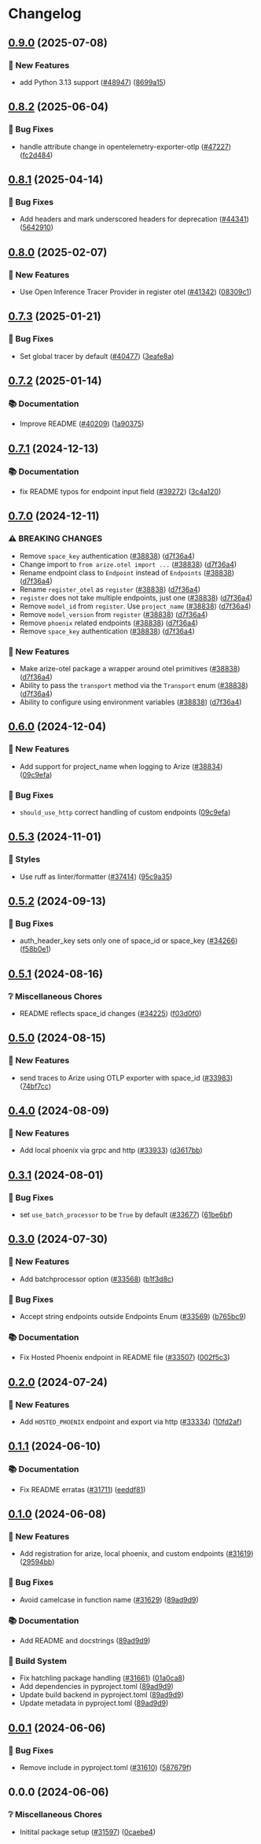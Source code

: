 # Changelog

## [0.9.0](https://github.com/Arize-ai/arize/compare/arize-otel-python/v0.8.2...arize-otel-python/v0.9.0) (2025-07-08)


### 🎁 New Features

* add Python 3.13 support ([#48947](https://github.com/Arize-ai/arize/issues/48947)) ([8699a15](https://github.com/Arize-ai/arize/commit/8699a153086c95693ca0e93e36eeebc4155f062a))

## [0.8.2](https://github.com/Arize-ai/arize/compare/arize-otel-python/v0.8.1...arize-otel-python/v0.8.2) (2025-06-04)


### 🐛 Bug Fixes

* handle attribute change in opentelemetry-exporter-otlp ([#47227](https://github.com/Arize-ai/arize/issues/47227)) ([fc2d484](https://github.com/Arize-ai/arize/commit/fc2d4841e36f4a30a37a2407b2d60b910135e24b))

## [0.8.1](https://github.com/Arize-ai/arize/compare/arize-otel-python/v0.8.0...arize-otel-python/v0.8.1) (2025-04-14)


### 🐛 Bug Fixes

* Add headers and mark underscored headers for deprecation ([#44341](https://github.com/Arize-ai/arize/issues/44341)) ([5642910](https://github.com/Arize-ai/arize/commit/5642910b26c3d82707b0128d31be48ef40b43edd))

## [0.8.0](https://github.com/Arize-ai/arize/compare/arize-otel-python/v0.7.3...arize-otel-python/v0.8.0) (2025-02-07)


### 🎁 New Features

* Use Open Inference Tracer Provider in register otel ([#41342](https://github.com/Arize-ai/arize/issues/41342)) ([08309c1](https://github.com/Arize-ai/arize/commit/08309c19662ca1bcf2f8cb1fc3ad9eb54085a660))

## [0.7.3](https://github.com/Arize-ai/arize/compare/arize-otel-python/v0.7.2...arize-otel-python/v0.7.3) (2025-01-21)


### 🐛 Bug Fixes

* Set global tracer by default ([#40477](https://github.com/Arize-ai/arize/issues/40477)) ([3eafe8a](https://github.com/Arize-ai/arize/commit/3eafe8a9494e9b5aae71ba76dbc59b5e4e7c0043))

## [0.7.2](https://github.com/Arize-ai/arize/compare/arize-otel-python/v0.7.1...arize-otel-python/v0.7.2) (2025-01-14)


### 📚 Documentation

* Improve README ([#40209](https://github.com/Arize-ai/arize/issues/40209)) ([1a90375](https://github.com/Arize-ai/arize/commit/1a9037575b0631025d6046f1fc38cb7e94ba8a25))

## [0.7.1](https://github.com/Arize-ai/arize/compare/arize-otel-python/v0.7.0...arize-otel-python/v0.7.1) (2024-12-13)


### 📚 Documentation

* fix README typos for endpoint input field ([#39272](https://github.com/Arize-ai/arize/issues/39272)) ([3c4a120](https://github.com/Arize-ai/arize/commit/3c4a120fd3ec6b9b8884542e707c781ddb600d68))

## [0.7.0](https://github.com/Arize-ai/arize/compare/arize-otel-python/v0.6.0...arize-otel-python/v0.7.0) (2024-12-11)


### ⚠ BREAKING CHANGES

* Remove `space_key` authentication ([#38838](https://github.com/Arize-ai/arize/issues/38838)) ([d7f36a4](https://github.com/Arize-ai/arize/commit/d7f36a42bbef79d686931ac2e8b5ceb324a8c7ff))
* Change import to `from arize.otel import ...` ([#38838](https://github.com/Arize-ai/arize/issues/38838)) ([d7f36a4](https://github.com/Arize-ai/arize/commit/d7f36a42bbef79d686931ac2e8b5ceb324a8c7ff))
* Rename endpoint class to `Endpoint` instead of `Endpoints` ([#38838](https://github.com/Arize-ai/arize/issues/38838)) ([d7f36a4](https://github.com/Arize-ai/arize/commit/d7f36a42bbef79d686931ac2e8b5ceb324a8c7ff))
* Rename `register_otel` as `register` ([#38838](https://github.com/Arize-ai/arize/issues/38838)) ([d7f36a4](https://github.com/Arize-ai/arize/commit/d7f36a42bbef79d686931ac2e8b5ceb324a8c7ff))
* `register` does not take multiple endpoints, just one ([#38838](https://github.com/Arize-ai/arize/issues/38838)) ([d7f36a4](https://github.com/Arize-ai/arize/commit/d7f36a42bbef79d686931ac2e8b5ceb324a8c7ff))
* Remove `model_id` from `register`. Use `project_name` ([#38838](https://github.com/Arize-ai/arize/issues/38838)) ([d7f36a4](https://github.com/Arize-ai/arize/commit/d7f36a42bbef79d686931ac2e8b5ceb324a8c7ff))
* Remove `model_version` from `register` ([#38838](https://github.com/Arize-ai/arize/issues/38838)) ([d7f36a4](https://github.com/Arize-ai/arize/commit/d7f36a42bbef79d686931ac2e8b5ceb324a8c7ff))
* Remove `phoenix` related endpoints ([#38838](https://github.com/Arize-ai/arize/issues/38838)) ([d7f36a4](https://github.com/Arize-ai/arize/commit/d7f36a42bbef79d686931ac2e8b5ceb324a8c7ff))
* Remove `space_key` authentication ([#38838](https://github.com/Arize-ai/arize/issues/38838)) ([d7f36a4](https://github.com/Arize-ai/arize/commit/d7f36a42bbef79d686931ac2e8b5ceb324a8c7ff))

### 🎁 New Features

* Make arize-otel package a wrapper around otel primitives ([#38838](https://github.com/Arize-ai/arize/issues/38838)) ([d7f36a4](https://github.com/Arize-ai/arize/commit/d7f36a42bbef79d686931ac2e8b5ceb324a8c7ff))
* Ability to pass the `transport` method via the `Transport` enum ([#38838](https://github.com/Arize-ai/arize/issues/38838)) ([d7f36a4](https://github.com/Arize-ai/arize/commit/d7f36a42bbef79d686931ac2e8b5ceb324a8c7ff))
* Ability to configure using environment variables ([#38838](https://github.com/Arize-ai/arize/issues/38838)) ([d7f36a4](https://github.com/Arize-ai/arize/commit/d7f36a42bbef79d686931ac2e8b5ceb324a8c7ff))

## [0.6.0](https://github.com/Arize-ai/arize/compare/arize-otel-python/v0.5.3...arize-otel-python/v0.6.0) (2024-12-04)


### 🎁 New Features

* Add support for project_name when logging to Arize ([#38834](https://github.com/Arize-ai/arize/issues/38834)) ([09c9efa](https://github.com/Arize-ai/arize/commit/09c9efad726f4d39ee11074123baf80805389650))


### 🐛 Bug Fixes

* `should_use_http` correct handling of custom endpoints ([09c9efa](https://github.com/Arize-ai/arize/commit/09c9efad726f4d39ee11074123baf80805389650))

## [0.5.3](https://github.com/Arize-ai/arize/compare/arize-otel-python/v0.5.2...arize-otel-python/v0.5.3) (2024-11-01)


### 🎨 Styles

* Use ruff as linter/formatter ([#37414](https://github.com/Arize-ai/arize/issues/37414)) ([95c9a35](https://github.com/Arize-ai/arize/commit/95c9a35a83654ac8847461bf2cbbb063e0abdcd8))

## [0.5.2](https://github.com/Arize-ai/arize/compare/arize-otel-python/v0.5.1...arize-otel-python/v0.5.2) (2024-09-13)
 

### 🐛 Bug Fixes

* auth_header_key sets only one of space_id or space_key ([#34266](https://github.com/Arize-ai/arize/issues/34266)) ([f58b0e1](https://github.com/Arize-ai/arize/commit/f58b0e1142a93e2a3eb59e5418741351242871a0))

## [0.5.1](https://github.com/Arize-ai/arize/compare/arize-otel-python/v0.5.0...arize-otel-python/v0.5.1) (2024-08-16)


### ❔ Miscellaneous Chores

* README reflects space_id changes ([#34225](https://github.com/Arize-ai/arize/issues/34225)) ([f03d0f0](https://github.com/Arize-ai/arize/commit/f03d0f0744066eb16cbf6eeda36e91be1460f5b7))

## [0.5.0](https://github.com/Arize-ai/arize/compare/arize-otel-python/v0.4.0...arize-otel-python/v0.5.0) (2024-08-15)


### 🎁 New Features

* send traces to Arize using OTLP exporter with space_id ([#33983](https://github.com/Arize-ai/arize/issues/33983)) ([74bf7cc](https://github.com/Arize-ai/arize/commit/74bf7cc905b9ac0a0fca603eb45ada1ee5a27386))

## [0.4.0](https://github.com/Arize-ai/arize/compare/arize-otel-python/v0.3.1...arize-otel-python/v0.4.0) (2024-08-09)


### 🎁 New Features

* Add local phoenix via grpc and http ([#33933](https://github.com/Arize-ai/arize/issues/33933)) ([d3617bb](https://github.com/Arize-ai/arize/commit/d3617bbca3fe438bcf20961ed2f2e6908cfc43c7))

## [0.3.1](https://github.com/Arize-ai/arize/compare/arize-otel-python/v0.3.0...arize-otel-python/v0.3.1) (2024-08-01)


### 🐛 Bug Fixes

* set `use_batch_processor` to be `True` by default ([#33677](https://github.com/Arize-ai/arize/issues/33677)) ([61be6bf](https://github.com/Arize-ai/arize/commit/61be6bf90af1ac167de99019ce546cbfe0974acf))

## [0.3.0](https://github.com/Arize-ai/arize/compare/arize-otel-python/v0.2.0...arize-otel-python/v0.3.0) (2024-07-30)


### 🎁 New Features

* Add batchprocessor option ([#33568](https://github.com/Arize-ai/arize/issues/33568)) ([b1f3d8c](https://github.com/Arize-ai/arize/commit/b1f3d8ce3e20e2a84bfe44ec3bfa058700662a5b))


### 🐛 Bug Fixes

* Accept string endpoints outside Endpoints Enum ([#33569](https://github.com/Arize-ai/arize/issues/33569)) ([b765bc9](https://github.com/Arize-ai/arize/commit/b765bc9b1b42839d271c4ca23ecfc10440ecc920))


### 📚 Documentation

* Fix Hosted Phoenix endpoint in README file ([#33507](https://github.com/Arize-ai/arize/issues/33507)) ([002f5c3](https://github.com/Arize-ai/arize/commit/002f5c335a4ee2fddcd03c9769f0120a14b1aff4))

## [0.2.0](https://github.com/Arize-ai/arize/compare/arize-otel-python/v0.1.1...arize-otel-python/v0.2.0) (2024-07-24)


### 🎁 New Features

* Add `HOSTED_PHOENIX` endpoint and export via http ([#33334](https://github.com/Arize-ai/arize/issues/33334)) ([10fd2af](https://github.com/Arize-ai/arize/commit/10fd2af5b5bb1124fd32378eeee001ecbd3ab20b))

## [0.1.1](https://github.com/Arize-ai/arize/compare/arize-otel-python/v0.1.0...arize-otel-python/v0.1.1) (2024-06-10)


### 📚 Documentation

* Fix README erratas ([#31711](https://github.com/Arize-ai/arize/issues/31711)) ([eeddf81](https://github.com/Arize-ai/arize/commit/eeddf819389256049b510d1e8d1ab99b08d12b8e))

## [0.1.0](https://github.com/Arize-ai/arize/compare/arize-otel-python/v0.0.1...arize-otel-python/v0.1.0) (2024-06-08)


### 🎁 New Features

* Add registration for arize, local phoenix, and custom endpoints ([#31619](https://github.com/Arize-ai/arize/issues/31619)) ([29594bb](https://github.com/Arize-ai/arize/commit/29594bb1b7918d6633633c039fcceb6857d01f80))


### 🐛 Bug Fixes

* Avoid camelcase in function name ([#31629](https://github.com/Arize-ai/arize/issues/31629)) ([89ad9d9](https://github.com/Arize-ai/arize/commit/89ad9d97d608dfa61b57366f4cb062b88baf0ef6))


### 📚 Documentation

* Add README and docstrings ([89ad9d9](https://github.com/Arize-ai/arize/commit/89ad9d97d608dfa61b57366f4cb062b88baf0ef6))


### 🔧 Build System

* Fix hatchling package handling ([#31661](https://github.com/Arize-ai/arize/issues/31661)) ([01a0ca8](https://github.com/Arize-ai/arize/commit/01a0ca8939d5325ce7eaf71fd7c7d5f83c8959cb))
* Add dependencies in pyproject.toml ([89ad9d9](https://github.com/Arize-ai/arize/commit/89ad9d97d608dfa61b57366f4cb062b88baf0ef6))
* Update build backend in pyproject.toml ([89ad9d9](https://github.com/Arize-ai/arize/commit/89ad9d97d608dfa61b57366f4cb062b88baf0ef6))
* Update metadata in pyproject.toml ([89ad9d9](https://github.com/Arize-ai/arize/commit/89ad9d97d608dfa61b57366f4cb062b88baf0ef6))

## [0.0.1](https://github.com/Arize-ai/arize/compare/arize-otel-python/v0.0.0...arize-otel-python/v0.0.1) (2024-06-06)


### 🐛 Bug Fixes

* Remove include in pyproject.toml ([#31610](https://github.com/Arize-ai/arize/issues/31610)) ([587679f](https://github.com/Arize-ai/arize/commit/587679f276501c9a789a204975111e3e40452ba0))

## 0.0.0 (2024-06-06)


### ❔ Miscellaneous Chores

* Initital package setup ([#31597](https://github.com/Arize-ai/arize/issues/31597)) ([0caebe4](https://github.com/Arize-ai/arize/commit/0caebe4e51883fdc2d6e61b06fe427eab0403390))
